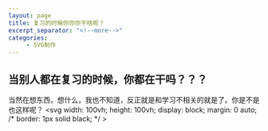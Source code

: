 ```yaml
---
layout: page
title: 复习的时候你你你干啥呢？
excerpt_separator: "<!--more-->"
categories:
     - SVG制作
---
```

## 当别人都在复习的时候，你都在干吗？？？  
当然在想东西，想什么，我也不知道，反正就是和学习不相关的就是了。你是不是也这样呢？
<svg
  width: 100vh;
  height: 100vh;
  display: block;
  margin: 0 auto;
  /* border: 1px solid black; */ >
  </svg>